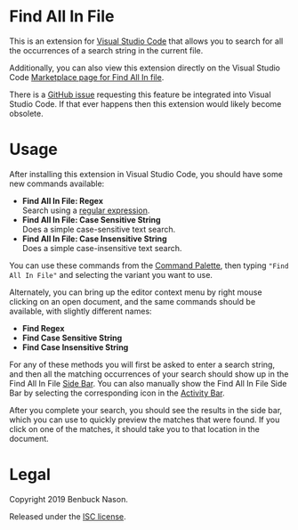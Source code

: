 # Find All In File

This is an extension for [Visual Studio Code](https://code.visualstudio.com/) that allows you to search for all the occurrences of a search string in the current file.

Additionally, you can also view this extension directly on the Visual Studio Code [Marketplace page for Find All In file](https://marketplace.visualstudio.com/items?itemName=bnason-nf.findallinfile).

There is a [GitHub issue](https://github.com/microsoft/vscode/issues/14836) requesting this feature be integrated into Visual Studio Code. If that ever happens then this extension would likely become obsolete.

# Usage

After installing this extension in Visual Studio Code, you should have some new commands available:

- **Find All In File: Regex**<br>
  Search using a [regular expression](https://www.w3schools.com/jsref/jsref_obj_regexp.asp).
- **Find All In File: Case Sensitive String**<br>
  Does a simple case-sensitive text search.
- **Find All In File: Case Insensitive String**<br>
  Does a simple case-insensitive text search.

You can use these commands from the [Command Palette](https://code.visualstudio.com/docs/getstarted/userinterface#_command-palette), then typing `"Find All In File"` and selecting the variant you want to use.

Alternately, you can bring up the editor context menu by right mouse clicking on an open document, and the same commands should be available, with slightly different names:

- **Find Regex**
- **Find Case Sensitive String**
- **Find Case Insensitive String**

For any of these methods you will first be asked to enter a search string, and then all the matching occurrences of your search should show up in the Find All In File [Side Bar](https://code.visualstudio.com/docs/getstarted/userinterface#_basic-layout). You can also manually show the Find All In File Side Bar by selecting the corresponding icon in the [Activity Bar](https://code.visualstudio.com/docs/getstarted/userinterface#_activity-bar).

After you complete your search, you should see the results in the side bar, which you can use to quickly preview the matches that were found. If you click on one of the matches, it should take you to that location in the document.

# Legal

Copyright 2019 Benbuck Nason.

Released under the [ISC license](https://opensource.org/licenses/ISC).
